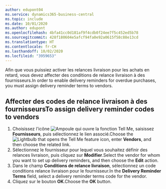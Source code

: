 ```yaml
---
author: edupont04
ms.service: dynamics365-business-central
ms.topic: include
ms.date: 10/01/2020
ms.author: edupont
ms.openlocfilehash: 4bfa41cc0d181af9f4cdb0f24ee7f5c452ed5b78
ms.sourcegitcommit: 428f180604e5afcf94fa0e92a0615f58c88e13cd
ms.translationtype: HT
ms.contentlocale: fr-CH
ms.lasthandoff: 10/02/2020
ms.locfileid: "3959653"
---
```

<span data-ttu-id="5d951-101">Afin que vous puissiez activer les relances livraison pour les achats en retard, vous devez affecter des conditions de relance livraison à des fournisseurs.</span><span class="sxs-lookup"><span data-stu-id="5d951-101">In order to enable delivery reminders for overdue purchases, you must assign delivery reminder terms to vendors.</span></span>  

## <a name="to-assign-delivery-reminder-codes-to-vendors"></a><span data-ttu-id="5d951-102">Affecter des codes de relance livraison à des fournisseurs</span><span class="sxs-lookup"><span data-stu-id="5d951-102">To assign delivery reminder codes to vendors</span></span>  

1. <span data-ttu-id="5d951-103">Choisissez l'icône ![Ampoule qui ouvre la fonction Tell Me](../../../media/ui-search/search_small.png "Dites-moi ce que vous voulez faire"), saisissez **Fournisseurs**, puis sélectionnez le lien associé.</span><span class="sxs-lookup"><span data-stu-id="5d951-103">Choose the ![Lightbulb that opens the Tell Me feature](../../../media/ui-search/search_small.png "Tell me what you want to do") icon, enter **Vendors**, and then choose the related link.</span></span>  
2. <span data-ttu-id="5d951-104">Sélectionnez le fournisseur pour lequel vous souhaitez définir des relances livraison, puis cliquez sur **Modifier**.</span><span class="sxs-lookup"><span data-stu-id="5d951-104">Select the vendor for whom you want to set up delivery reminders, and then choose the **Edit** action.</span></span>  
3. <span data-ttu-id="5d951-105">Dans le champ **Conditions de relance livraison**, sélectionnez un code conditions relance livraison pour le fournisseur.</span><span class="sxs-lookup"><span data-stu-id="5d951-105">In the **Delivery Reminder Terms** field, select a delivery reminder terms code for the vendor.</span></span>  
4. <span data-ttu-id="5d951-106">Cliquez sur le bouton **OK**.</span><span class="sxs-lookup"><span data-stu-id="5d951-106">Choose the **OK** button.</span></span>  

